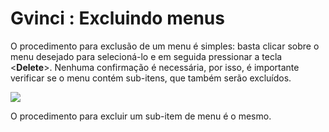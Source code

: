 # Gvinci : Excluindo menus

O procedimento para exclusão de um menu é simples: basta clicar sobre o menu desejado para selecioná-lo e em seguida pressionar a tecla &lt;**Delete**&gt;. Nenhuma confirmação é necessária, por isso, é importante verificar se o menu contém sub-itens, que também serão excluídos.

![](http://www.gvinci.com.br/manual/menuitens411.png)

O procedimento para excluir um sub-item de menu é o mesmo.


